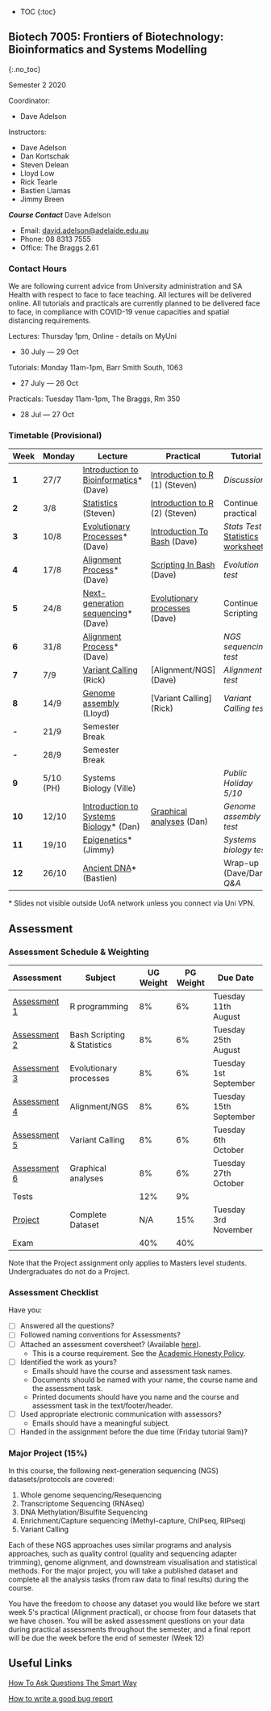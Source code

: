 * TOC
{:toc}

## Biotech 7005: Frontiers of Biotechnology: Bioinformatics and Systems Modelling
{:.no_toc}

Semester 2 2020

Coordinator:
- Dave Adelson

Instructors:
- Dave Adelson
- Dan Kortschak
- Steven Delean
- Lloyd Low
- Rick Tearle
- Bastien Llamas
- Jimmy Breen

__*Course Contact*__
Dave Adelson
- Email: david.adelson@adelaide.edu.au
- Phone: 08 8313 7555
- Office: The Braggs 2.61

### Contact Hours
We are following current advice from University administration and SA Health with respect to face to face teaching. All lectures will be delivered online. All tutorials and practicals are currently planned to be delivered face to face, in compliance with COVID-19 venue capacities and spatial distancing requirements. 

Lectures: Thursday 1pm, Online - details on MyUni
- 30 July — 29 Oct

Tutorials: Monday 11am-1pm, Barr Smith South, 1063
- 27 July — 26 Oct

Practicals: Tuesday 11am-1pm, The Braggs, Rm 350
- 28 Jul — 27 Oct

### Timetable (Provisional)

| **Week** | **Monday** | **Lecture**                                   | **Practical**                     | **Tutorial**                             |
|----------|------------|-----------------------------------------------|-----------------------------------|------------------------------------------|
| **1**    | 27/7       | [Introduction to Bioinformatics][1]\* (Dave)   | [Introduction to R] (1) (Steven)   | *Discussion*                             |
| **2**    | 3/8        | [Statistics][2] (Steven)          | [Introduction to R] (2) (Steven)   | Continue practical                       |
| **3**    | 10/8       | [Evolutionary Processes][3]\* (Dave)            | [Introduction To Bash] (Dave)    | *Stats Test* <br> [Statistics worksheet]  |
| **4**    | 17/8       | [Alignment Process][5]\*  (Dave)       | [Scripting In Bash] (Dave)       | *Evolution test* |
| **5**    | 24/8       | [Next-generation sequencing][4]\* (Dave)             | [Evolutionary processes] (Dave)    |   Continue Scripting              |
| **6**    | 31/8       | [Alignment Process][6]\* (Dave)                |                              |   *NGS sequencing test*                       |
| **7**    | 7/9        | [Variant Calling][7] (Rick)                     | [Alignment/NGS] (Dave)  | *Alignment test*                 |
| **8**    | 14/9       | [Genome assembly][8] (Lloyd)                 | [Variant Calling] (Rick)        | *Variant Calling test*                  |
| **-**    | 21/9       | Semester Break                                |                                   |                                          |
| **-**    | 28/9       | Semester Break                                |                                   |                                          |
| **9**    | 5/10 (PH)  | Systems Biology (Ville)                       |                  | *Public Holiday 5/10*                  |
| **10**   | 12/10      | [Introduction to Systems Biology][10]\* (Dan) |    [Graphical analyses] (Dan)       |                *Genome assembly test*     |
| **11**   | 19/10      | [Epigenetics][11]\* (Jimmy)                   |                                 | *Systems biology test*                   |
| **12**   | 26/10      | [Ancient DNA][12]\* (Bastien)           |                                   | Wrap-up (Dave/Dan) *Q&A*          |


\* Slides not visible outside UofA network unless you connect via Uni VPN.

[1]: http://biotech7005.services.adelaide.edu.au/01-bioinformatics.slide
[2]: Lectures/03-statistics.html
[3]: http://biotech7005.services.adelaide.edu.au/03-evoprocess.slide
[4]: http://biotech7005.services.adelaide.edu.au/04-sequencing.slide
[5]: http://biotech7005.services.adelaide.edu.au/05-alignment.slide
[//]: # (the following two links need to be updated)
[6]: http://biotech7005.services.adelaide.edu.au/06-alignment.slide
[//]: # (the following two links need to be updated)
[7]: https://university-of-adelaide-bx-masters.github.io/BIOTECH-7005/
[8]: https://university-of-adelaide-bx-masters.github.io/BIOTECH-7005/
[10]: http://biotech7005.services.adelaide.edu.au/10-graphs.slide
[11]: http://biotech7005.services.adelaide.edu.au/09-epigenetics.slide
[//]: # (the following link needs to be updated)
[12]: https://university-of-adelaide-bx-masters.github.io/BIOTECH-7005/

[Introduction to R]: Practicals/R_Practicals
[Introduction To Bash]: Practicals/Bash_Practicals/1_IntroBash.md
[Scripting In Bash]: Practicals/Bash_Practicals/2_BashScripting.md
[Evolutionary processes]: Practicals/evolutionary_prac/evolutionary.md
[NGS data practical (1)]: Practicals/NGS_Practicals/1_NGS_Practical1.md
[Variant Calling practical]: https://university-of-adelaide-bx-masters.github.io/BIOTECH-7005/
[Graphical analyses]: https://github.com/kortschak/graphprac/

[Statistics worksheet]: Tutorials/Wk2_Statistics.html

## Assessment

### Assessment Schedule & Weighting

| **Assessment**                                               | **Subject**                 |  **UG Weight**  | **PG Weight** | **Due Date**          |
|--------------------------------------------------------------|-----------------------------|-----------------|------------|-----------------------|
| [Assessment 1](Assignments/Assignment1.md)                   | R programming               |  8%             | 6%         | Tuesday 11th August    |
| [Assessment 2](Assignments/Assignment2.md)                   | Bash Scripting & Statistics |  8%             | 6%         | Tuesday 25th August    |
| [Assessment 3](Practicals/evolutionary_prac/evolutionary.md) | Evolutionary processes      |  8%             | 6%         | Tuesday 1st September  |
| [Assessment 4](Assignments/Assignment4.md)                   | Alignment/NGS               |  8%             | 6%         | Tuesday 15th September |
| [Assessment 5](/)                                 | Variant Calling                        |  8%             | 6%         | Tuesday 6th October |
| [Assessment 6](https://github.com/kortschak/graphprac/)      | Graphical analyses          |  8%             | 6%         | Tuesday 27th October   |
| Tests                                                        |                             |  12%            | 9%         |                       |
| [Project](Assignments/major_project.md)                      | Complete Dataset            |  N/A            | 15%        | Tuesday 3rd November   |
| Exam                                                         |                             |  40%            | 40%        |                       |

Note that the Project assignment only applies to Masters level students. Undergraduates do not do a Project. 

### Assessment Checklist

Have you:

- [ ] Answered all the questions?
- [ ] Followed naming conventions for Assessments?
- [ ] Attached an assessment coversheet? (Available [here](COVERSHEET.md)).
	- This is a course requirement. See the [Academic Honesty Policy](http://www.adelaide.edu.au/policies/230/).
- [ ] Identified the work as yours?
	- Emails should have the course and assessment task names.
	- Documents should be named with your name, the course name and the assessment task.
	- Printed documents should have you name and the course and assessment task in the text/footer/header.
- [ ] Used appropriate electronic communication with assessors?
	- Emails should have a meaningful subject.
- [ ] Handed in the assignment before the due time (Friday tutorial 9am)?

### Major Project (15%)

In this course, the following next-generation sequencing (NGS) datasets/protocols are covered:

1. Whole genome sequencing/Resequencing
2. Transcriptome Sequencing (RNAseq)
3. DNA Methylation/Bisulfite Sequencing
4. Enrichment/Capture sequencing (Methyl-capture, ChIPseq, RIPseq)
5. Variant Calling

Each of these NGS approaches uses similar programs and analysis approaches, such as quality control (quality and sequencing adapter trimming), genome alignment, and downstream visualisation and statistical methods. For the major project, you will take a published dataset and complete all the analysis tasks (from raw data to final results) during the course.

You have the freedom to choose any dataset you would like before we start week 5's practical (Alignment practical), or choose from four datasets that we have chosen. You will be asked assessment questions on your data during practical assessments throughout the semester, and a final report will be due the week before the end of semester (Week 12)

## Useful Links

[How To Ask Questions The Smart Way](http://www.catb.org/esr/faqs/smart-questions.html)

[How to write a good bug report](https://musescore.org/en/developers-handbook/how-write-good-bug-report-step-step-instructions)
